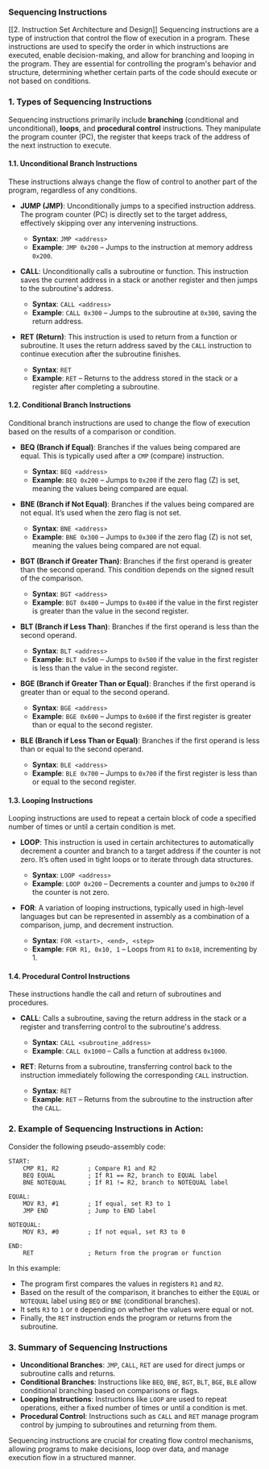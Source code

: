 ### **Sequencing Instructions**
[[2. Instruction Set Architecture and Design]]
Sequencing instructions are a type of instruction that control the flow of execution in a program. These instructions are used to specify the order in which instructions are executed, enable decision-making, and allow for branching and looping in the program. They are essential for controlling the program's behavior and structure, determining whether certain parts of the code should execute or not based on conditions.

### **1. Types of Sequencing Instructions**

Sequencing instructions primarily include **branching** (conditional and unconditional), **loops**, and **procedural control** instructions. They manipulate the program counter (PC), the register that keeps track of the address of the next instruction to execute.

#### **1.1. Unconditional Branch Instructions**

These instructions always change the flow of control to another part of the program, regardless of any conditions.

- **JUMP (JMP)**: Unconditionally jumps to a specified instruction address. The program counter (PC) is directly set to the target address, effectively skipping over any intervening instructions.
    
    - **Syntax**: `JMP <address>`
    - **Example**: `JMP 0x200` – Jumps to the instruction at memory address `0x200`.
- **CALL**: Unconditionally calls a subroutine or function. This instruction saves the current address in a stack or another register and then jumps to the subroutine's address.
    
    - **Syntax**: `CALL <address>`
    - **Example**: `CALL 0x300` – Jumps to the subroutine at `0x300`, saving the return address.
- **RET (Return)**: This instruction is used to return from a function or subroutine. It uses the return address saved by the `CALL` instruction to continue execution after the subroutine finishes.
    
    - **Syntax**: `RET`
    - **Example**: `RET` – Returns to the address stored in the stack or a register after completing a subroutine.

#### **1.2. Conditional Branch Instructions**

Conditional branch instructions are used to change the flow of execution based on the results of a comparison or condition.

- **BEQ (Branch if Equal)**: Branches if the values being compared are equal. This is typically used after a `CMP` (compare) instruction.
    
    - **Syntax**: `BEQ <address>`
    - **Example**: `BEQ 0x200` – Jumps to `0x200` if the zero flag (Z) is set, meaning the values being compared are equal.
- **BNE (Branch if Not Equal)**: Branches if the values being compared are not equal. It’s used when the zero flag is not set.
    
    - **Syntax**: `BNE <address>`
    - **Example**: `BNE 0x300` – Jumps to `0x300` if the zero flag (Z) is not set, meaning the values being compared are not equal.
- **BGT (Branch if Greater Than)**: Branches if the first operand is greater than the second operand. This condition depends on the signed result of the comparison.
    
    - **Syntax**: `BGT <address>`
    - **Example**: `BGT 0x400` – Jumps to `0x400` if the value in the first register is greater than the value in the second register.
- **BLT (Branch if Less Than)**: Branches if the first operand is less than the second operand.
    
    - **Syntax**: `BLT <address>`
    - **Example**: `BLT 0x500` – Jumps to `0x500` if the value in the first register is less than the value in the second register.
- **BGE (Branch if Greater Than or Equal)**: Branches if the first operand is greater than or equal to the second operand.
    
    - **Syntax**: `BGE <address>`
    - **Example**: `BGE 0x600` – Jumps to `0x600` if the first register is greater than or equal to the second register.
- **BLE (Branch if Less Than or Equal)**: Branches if the first operand is less than or equal to the second operand.
    
    - **Syntax**: `BLE <address>`
    - **Example**: `BLE 0x700` – Jumps to `0x700` if the first register is less than or equal to the second register.

#### **1.3. Looping Instructions**

Looping instructions are used to repeat a certain block of code a specified number of times or until a certain condition is met.

- **LOOP**: This instruction is used in certain architectures to automatically decrement a counter and branch to a target address if the counter is not zero. It’s often used in tight loops or to iterate through data structures.
    
    - **Syntax**: `LOOP <address>`
    - **Example**: `LOOP 0x200` – Decrements a counter and jumps to `0x200` if the counter is not zero.
- **FOR**: A variation of looping instructions, typically used in high-level languages but can be represented in assembly as a combination of a comparison, jump, and decrement instruction.
    
    - **Syntax**: `FOR <start>, <end>, <step>`
    - **Example**: `FOR R1, 0x10, 1` – Loops from `R1` to `0x10`, incrementing by 1.

#### **1.4. Procedural Control Instructions**

These instructions handle the call and return of subroutines and procedures.

- **CALL**: Calls a subroutine, saving the return address in the stack or a register and transferring control to the subroutine's address.
    
    - **Syntax**: `CALL <subroutine_address>`
    - **Example**: `CALL 0x1000` – Calls a function at address `0x1000`.
- **RET**: Returns from a subroutine, transferring control back to the instruction immediately following the corresponding `CALL` instruction.
    
    - **Syntax**: `RET`
    - **Example**: `RET` – Returns from the subroutine to the instruction after the `CALL`.

### **2. Example of Sequencing Instructions in Action:**

Consider the following pseudo-assembly code:

```assembly
START:
    CMP R1, R2        ; Compare R1 and R2
    BEQ EQUAL         ; If R1 == R2, branch to EQUAL label
    BNE NOTEQUAL      ; If R1 != R2, branch to NOTEQUAL label

EQUAL:
    MOV R3, #1        ; If equal, set R3 to 1
    JMP END           ; Jump to END label

NOTEQUAL:
    MOV R3, #0        ; If not equal, set R3 to 0

END:
    RET               ; Return from the program or function
```

In this example:

- The program first compares the values in registers `R1` and `R2`.
- Based on the result of the comparison, it branches to either the `EQUAL` or `NOTEQUAL` label using `BEQ` or `BNE` (conditional branches).
- It sets `R3` to `1` or `0` depending on whether the values were equal or not.
- Finally, the `RET` instruction ends the program or returns from the subroutine.

### **3. Summary of Sequencing Instructions**

- **Unconditional Branches**: `JMP`, `CALL`, `RET` are used for direct jumps or subroutine calls and returns.
- **Conditional Branches**: Instructions like `BEQ`, `BNE`, `BGT`, `BLT`, `BGE`, `BLE` allow conditional branching based on comparisons or flags.
- **Looping Instructions**: Instructions like `LOOP` are used to repeat operations, either a fixed number of times or until a condition is met.
- **Procedural Control**: Instructions such as `CALL` and `RET` manage program control by jumping to subroutines and returning from them.

Sequencing instructions are crucial for creating flow control mechanisms, allowing programs to make decisions, loop over data, and manage execution flow in a structured manner.